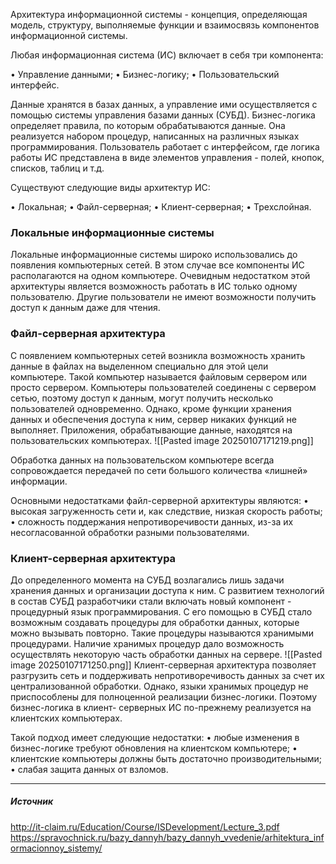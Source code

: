 Архитектура информационной системы - концепция, определяющая модель, структуру, выполняемые функции и взаимосвязь компонентов информационной системы.

Любая информационная система (ИС) включает в себя три компонента:

•  Управление данными;
•  Бизнес-логику;
•  Пользовательский интерфейс.

Данные хранятся в базах данных, а управление ими осуществляется с помощью системы управления базами данных (СУБД). Бизнес-логика определяет правила, по которым обрабатываются данные. Она реализуется набором процедур, написанных на различных языках программирования. Пользователь работает с интерфейсом, где логика работы ИС представлена в виде элементов управления - полей, кнопок, списков, таблиц и т.д.

Существуют следующие виды архитектур ИС:

•  Локальная;
•  Файл-серверная;
•  Клиент-серверная;
•  Трехслойная.

### Локальные информационные системы

Локальные информационные системы широко использовались до появления компьютерных сетей. В этом случае все компоненты ИС располагаются на одном компьютере. Очевидным недостатком этой архитектуры является возможность работать в ИС только одному пользователю. Другие пользователи не имеют возможности получить доступ к данным даже для чтения.

### Файл-серверная архитектура

С появлением компьютерных сетей возникла возможность хранить данные в файлах на выделенном специально для этой цели компьютере. Такой компьютер называется файловым сервером или просто сервером. Компьютеры пользователей соединены с сервером сетью, поэтому доступ к данным, могут получить несколько пользователей одновременно. Однако, кроме функции хранения данных и обеспечения доступа к ним, сервер никаких функций не выполняет. Приложения, обрабатывающие данные, находятся на пользовательских компьютерах.
![[Pasted image 20250107171219.png]]

Обработка данных на пользовательском компьютере всегда сопровождается передачей по сети большого количества «лишней» информации. 

Основными недостатками файл-серверной архитектуры являются:
•  высокая загруженность сети и, как следствие, низкая скорость работы;
•  сложность поддержания непротиворечивости данных, из-за их несогласованной обработки
разными пользователями.

### Клиент-серверная архитектура

До определенного момента на СУБД возлагались лишь задачи хранения данных и организации доступа к ним. С развитием технологий в состав СУБД разработчики стали включать новый компонент - процедурный язык программирования. С его помощью в СУБД стало возможным создавать процедуры для обработки данных, которые можно вызывать повторно. Такие процедуры называются хранимыми процедурами. Наличие хранимых процедур дало возможность осуществлять некоторую часть обработки данных на сервере.
![[Pasted image 20250107171250.png]]
Клиент-серверная архитектура позволяет разгрузить сеть и поддерживать непротиворечивость данных за счет их централизованной обработки. Однако, языки хранимых процедур не приспособлены для полноценной реализации бизнес-логики. Поэтому бизнес-логика в клиент- серверных ИС по-прежнему реализуется на клиентских компьютерах. 

Такой подход имеет следующие недостатки:
•  любые изменения в бизнес-логике требуют обновления на клиентском компьютере;
•  клиентские компьютеры должны быть достаточно производительными;
•  слабая защита данных от взломов.

---
##### Источник
http://it-claim.ru/Education/Course/ISDevelopment/Lecture_3.pdf
https://spravochnick.ru/bazy_dannyh/bazy_dannyh_vvedenie/arhitektura_informacionnoy_sistemy/
